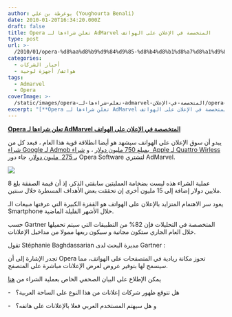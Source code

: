 ```yaml
---
author: يوغرطة بن علي (Youghourta Benali)
date: 2010-01-20T16:34:20.000Z
draft: false
title: Opera تعلن شراءها لـ AdMarvel المتخصصة في الإعلان على الهواتف
type: post
url: >-
  /2010/01/opera-%d8%aa%d8%b9%d9%84%d9%85-%d8%b4%d8%b1%d8%a7%d8%a1%d9%87%d8%a7-%d9%84%d9%80-admarvel-%d8%a7%d9%84%d9%85%d8%aa%d8%ae%d8%b5%d8%b5%d8%a9-%d9%81%d9%8a-%d8%a7%d9%84%d8%a5%d8%b9%d9%84%d8%a7%d9%86/
categories:
  - أخبار الشركات
  - هواتف/ أجهزة لوحية
tags:
  - Admarvel
  - Opera
coverImage: >-
  /static/images/opera-تعلم-شراءها-لـ-admarvel-المتخصصة-في-الإعلان/opera-admarvel.jpg
excerpt: "[**Opera تعلن شراءها لـ AdMarvel المتخصصة في الإعلان على الهواتف**](https://www.it-scoop.com/2010/01/opera-%d8%aa%d8%b9%d9%84%d9%85-%d8%b4%d8%b1%d8%a7%d8%a1%d9%87%d8%a7-%d9%84%d9%80-admarvel-%d8%a7%d9%84%d9%85%d8%aa%d8%ae%d8%b5%d8%b5%d8%a9-%d9%81%d9%8a-%d8%a7%d9%84%d8%a5%d8%b9%d9%84%d8%a7%d9%86/)\n\nيبدو أن سوق الإعلان على الهواتف سيشهد هو أيضا انطلاقة قوية هذا العام ، فبعد كل من[ شراء Google لـ Admob بمبلغ 750 مليون دولار](https://www.it-scoop.com/2009/11/google-%d8%aa%d9%84%d8%b9%d9%86-%d8%b4%d8%b1%d8%a7%d8%a1%d9%87%d8%a7-%d9%84%d8%b4%d8%b1%d9%83%d8%a9-admob/) ، و [شراء \_Apple لـ Quattro"
---
```

[**Opera تعلن شراءها لـ AdMarvel المتخصصة في الإعلان على الهواتف**](https://www.it-scoop.com/2010/01/opera-%d8%aa%d8%b9%d9%84%d9%85-%d8%b4%d8%b1%d8%a7%d8%a1%d9%87%d8%a7-%d9%84%d9%80-admarvel-%d8%a7%d9%84%d9%85%d8%aa%d8%ae%d8%b5%d8%b5%d8%a9-%d9%81%d9%8a-%d8%a7%d9%84%d8%a5%d8%b9%d9%84%d8%a7%d9%86/)

يبدو أن سوق الإعلان على الهواتف سيشهد هو أيضا انطلاقة قوية هذا العام ، فبعد كل من[ شراء Google لـ Admob بمبلغ 750 مليون دولار](https://www.it-scoop.com/2009/11/google-%d8%aa%d9%84%d8%b9%d9%86-%d8%b4%d8%b1%d8%a7%d8%a1%d9%87%d8%a7-%d9%84%d8%b4%d8%b1%d9%83%d8%a9-admob/) ، و [شراء  Apple لـ Quattro Wirless بـ 275  مليون دولار](https://www.it-scoop.com/2010/01/apple-%D8%AA%D8%B6%D8%B9-%D9%8A%D8%AF%D9%87%D8%A7-%D8%B9%D9%84%D9%89-quattro-wireless-%D9%85%D9%86%D8%A7%D9%81%D8%B3-admob-%D8%A7%D9%84%D8%B0%D9%8A-%D8%A7%D8%B4%D8%AA%D8%B1%D8%AA%D9%87-google-%D8%B3/)، جاء دور Opera Software لتشتري AdMarvel.

![](/static/images/opera-تعلم-شراءها-لـ-admarvel-المتخصصة-في-الإعلان/opera-admarvel.jpg)

عملية الشراء هذه ليست بضخامة العمليتين سابقتي الذكر، إذ أن قيمة الصفقة بلغ 8 ملايين دولار إضافة إلى 15 مليون أخرى إن تحققت بعض الأهداف المسطرة خلال سنتين.

يعود سر الاهتمام المتزايد بالإعلان على الهواتف هو القفزة الكبيرة التي عرفتها مبيعات الـ Smartphone خلال الأشهر القليلة الماضية.

حسب Gartner المتخصصة في التحليلات فإن 82% من التطبيقات التي سيتم تحميلها خلال العام الجاري ستكون مجانية و سيكون ربعها ممولا من مداخيل الإعلانات.

تقول Stéphanie Baghdassarian مديرة البحث لدى Gartner :

تجدر الإشارة إلى أن Opera تحوز مكانة ريادية في المتصفحات على الهواتف، مما سيسمح لها بتوفير عروض لعرض الإعلانات مباشرة على المتصفح.

يمكن الإطلاع على البيان الصحفي الخاص بعملية الشراء من [هنا](http://www.opera.com/press/releases/2010/01/20\_2/)

\-   هل تتوقع ظهور شركات إعلانات من هذا النوع على الساحة العربية؟

\-   و هل سيهتم المستخدم العربي فعلا بالإعلانات على هاتفه؟
